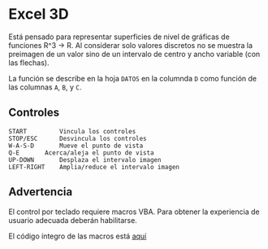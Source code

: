 # Excel 3D

Está pensado para representar superficies de nivel de gráficas de funciones R^3 -> R. Al considerar solo valores discretos no se muestra la preimagen de un valor sino de un intervalo de centro y ancho variable (con las flechas).

La función se describe en la hoja ```DATOS``` en la columnda ```D``` como función de las columnas ```A```, ```B```, y ```C```.

## Controles
```
START	      Vincula los controles		
STOP/ESC      Desvincula los controles		
W-A-S-D	      Mueve el punto de vista		
Q-E	      Acerca/aleja el punto de vista		
UP-DOWN	      Desplaza el intervalo imagen		
LEFT-RIGHT    Amplia/reduce el intervalo imagen	
```

## Advertencia

El control por teclado requiere macros VBA. Para obtener la experiencia de usuario adecuada deberán habilitarse.

El código íntegro de las macros está [aquí](https://github.com/AlejandroNQ/Excel-3D/blob/main/VBA-Controls)
